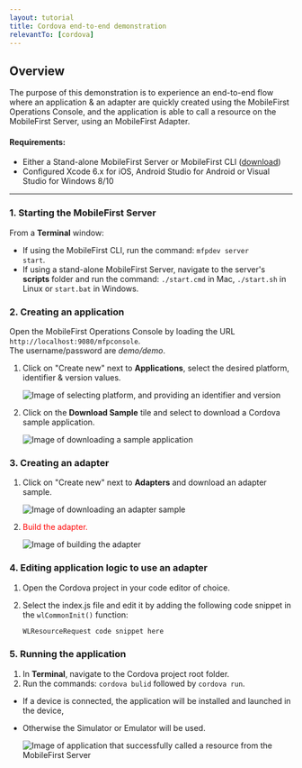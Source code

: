 ```yaml
---
layout: tutorial
title: Cordova end-to-end demonstration
relevantTo: [cordova]
---
```

## Overview
The purpose of this demonstration is to experience an end-to-end flow where an application &amp; an adapter are quickly created using the MobileFirst Operations Console, and the application is able to call a resource on the MobileFirst Server, using an MobileFirst Adapter.

#### Requirements:

* Either a Stand-alone MobileFirst Server or MobileFirst CLI ([download]({{site.baseurl}}/downloads))
* Configured Xcode 6.x for iOS, Android Studio for Android or Visual Studio for Windows 8/10

<hr> 

### 1. Starting the MobileFirst Server

From a **Terminal** window:

* If using the MobileFirst CLI, run the command: <code>mfpdev server start</code>.
* If using a stand-alone MobileFirst Server, navigate to the server's **scripts** folder and run the command: <code>./start.cmd</code> in Mac, <code>./start.sh</code> in Linux or <code>start.bat</code> in Windows.

### 2. Creating an application

Open the MobileFirst Operations Console by loading the URL <code>http://localhost:9080/mfpconsole</code>.  
The username/password are *demo/demo*.
 
1. Click on "Create new" next to **Applications**, select the desired platform, identifier &amp; version values.

    ![Image of selecting platform, and providing an identifier and version](create-an-application.png)
 
2. Click on the **Download Sample** tile and select to download a Cordova sample application.

    ![Image of downloading a sample application](download-sample-application.png)

### 3. Creating an adapter

1. Click on "Create new" next to **Adapters** and download an adapter sample.

    ![Image of downloading an adapter sample](create-an-adapter.png)
 
2. <span style="color:red">Build the adapter.</span>

    ![Image of building the adapter]()

### 4. Editing application logic to use an adapter

1. Open the Cordova project in your code editor of choice.

2. Select the index.js file and edit it by adding the following code snippet in the <code>wlCommonInit()</code> function:

    ```javascript
    WLResourceRequest code snippet here
    ```

### 5. Running the application

1. In **Terminal**, navigate to the Cordova project root folder.
2. Run the commands: <code>cordova bulid</code> followed by <code>cordova run</code>.

 - If a device is connected, the application will be installed and launched in the device,
 - Otherwise the Simulator or Emulator will be used.

    ![Image of application that successfully called a resource from the MobileFirst Server ]()

